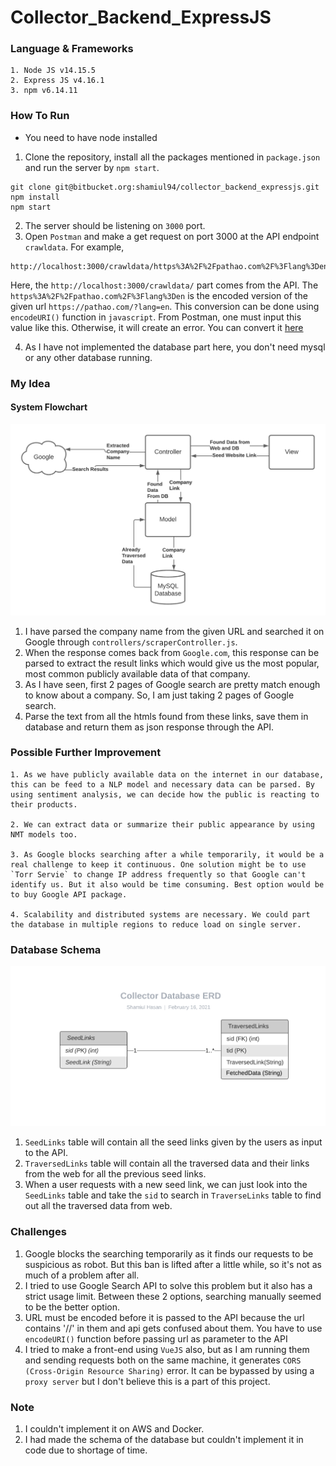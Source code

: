 # Collector_Backend_ExpressJS
### Language & Frameworks
```
1. Node JS v14.15.5
2. Express JS v4.16.1
3. npm v6.14.11
```

### How To Run
* You need to have node installed
1. Clone the repository, install all the packages mentioned in `package.json` and run the server by `npm start`. 
```
git clone git@bitbucket.org:shamiul94/collector_backend_expressjs.git
npm install
npm start
```
2. The server should be listening on `3000` port. 
3. Open `Postman` and make a get request on port 3000 at the API endpoint `crawldata`. For example, 
```
http://localhost:3000/crawldata/https%3A%2F%2Fpathao.com%2F%3Flang%3Den
``` 
Here, the `http://localhost:3000/crawldata/` part comes from the API. 
The `https%3A%2F%2Fpathao.com%2F%3Flang%3Den` is the encoded version of the given url `https://pathao.com/?lang=en`. This conversion can be done using `encodeURI()` function in `javascript`. From Postman, one must input this value like this. Otherwise, it will create an error. You can convert it [here](https://www.w3schools.com/jsref/jsref_encodeuri.asp)

4. As I have not implemented the database part here, you don't need mysql or any other database running. 

### My Idea
#### System Flowchart 
![Flowchart Image](images/flowchart.png)

1. I have parsed the company name from the given URL and searched it on Google through `controllers/scraperController.js`. 
2. When the response comes back from `Google.com`, this response can be parsed to extract the result links which would give us the most popular, most common publicly available data of that company. 
3. As I have seen, first 2 pages of Google search are pretty match enough to know about a company. So, I am just taking 2 pages of Google search. 
4. Parse the text from all the htmls found from these links, save them in database and return them as json response through the API. 


### Possible Further Improvement
```
1. As we have publicly available data on the internet in our database, this can be feed to a NLP model and necessary data can be parsed. By using sentiment analysis, we can decide how the public is reacting to their products. 

2. We can extract data or summarize their public appearance by using NMT models too. 

3. As Google blocks searching after a while temporarily, it would be a real challenge to keep it continuous. One solution might be to use `Torr Servie` to change IP address frequently so that Google can't identify us. But it also would be time consuming. Best option would be to buy Google API package. 

4. Scalability and distributed systems are necessary. We could part the database in multiple regions to reduce load on single server. 
```

### Database Schema
![Database Schema](images/erd.png)
1. `SeedLinks` table will contain all the seed links given by the users as input to the API. 
2. `TraversedLinks` table will contain all the traversed data and their links from the web for all the previous seed links. 
3. When a user requests with a new seed link, we can just look into the `SeedLinks` table and take the `sid` to search in `TraverseLinks` table to find out all the traversed data from web. 

### Challenges
1. Google blocks the searching temporarily as it finds our requests to be suspicious as robot. But this ban is lifted after a little while, so it's not as much of a problem after all. 
2. I tried to use Google Search API to solve this problem but it also has a strict usage limit. Between these 2 options, searching manually seemed to be the better option. 
3. URL must be encoded before it is passed to the API because the url contains '//' in them and api gets confused about them. You have to use `encodeURI()` function before passing url as parameter to the API
4. I tried to make a front-end using `VueJS` also, but as I am running them and sending requests both on the same machine, it generates `CORS (Cross-Origin Resource Sharing)` error. It can be bypassed by using a `proxy server` but I don't believe this is a part of this project.  

### Note
1. I couldn't implement it on AWS and Docker. 
2. I had made the schema of the database but couldn't implement it in code due to shortage of time. 
